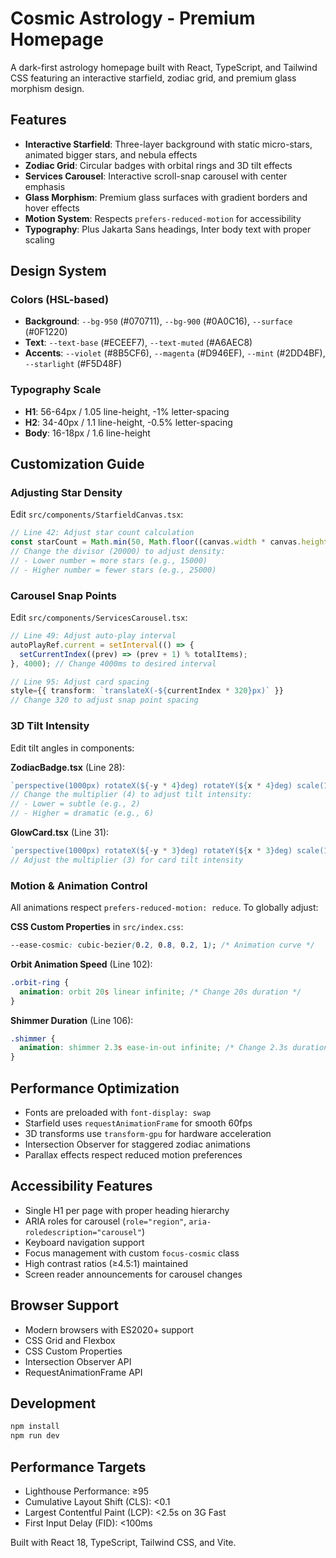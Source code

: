 # Cosmic Astrology - Premium Homepage

A dark-first astrology homepage built with React, TypeScript, and Tailwind CSS featuring an interactive starfield, zodiac grid, and premium glass morphism design.

## Features

- **Interactive Starfield**: Three-layer background with static micro-stars, animated bigger stars, and nebula effects
- **Zodiac Grid**: Circular badges with orbital rings and 3D tilt effects
- **Services Carousel**: Interactive scroll-snap carousel with center emphasis
- **Glass Morphism**: Premium glass surfaces with gradient borders and hover effects
- **Motion System**: Respects `prefers-reduced-motion` for accessibility
- **Typography**: Plus Jakarta Sans headings, Inter body text with proper scaling

## Design System

### Colors (HSL-based)
- **Background**: `--bg-950` (#070711), `--bg-900` (#0A0C16), `--surface` (#0F1220)
- **Text**: `--text-base` (#ECEEF7), `--text-muted` (#A6AEC8)
- **Accents**: `--violet` (#8B5CF6), `--magenta` (#D946EF), `--mint` (#2DD4BF), `--starlight` (#F5D48F)

### Typography Scale
- **H1**: 56-64px / 1.05 line-height, -1% letter-spacing
- **H2**: 34-40px / 1.1 line-height, -0.5% letter-spacing
- **Body**: 16-18px / 1.6 line-height

## Customization Guide

### Adjusting Star Density

Edit `src/components/StarfieldCanvas.tsx`:

```typescript
// Line 42: Adjust star count calculation
const starCount = Math.min(50, Math.floor((canvas.width * canvas.height) / 20000));
// Change the divisor (20000) to adjust density:
// - Lower number = more stars (e.g., 15000)
// - Higher number = fewer stars (e.g., 25000)
```

### Carousel Snap Points

Edit `src/components/ServicesCarousel.tsx`:

```typescript
// Line 49: Adjust auto-play interval
autoPlayRef.current = setInterval(() => {
  setCurrentIndex((prev) => (prev + 1) % totalItems);
}, 4000); // Change 4000ms to desired interval

// Line 95: Adjust card spacing
style={{ transform: `translateX(-${currentIndex * 320}px)` }}
// Change 320 to adjust snap point spacing
```

### 3D Tilt Intensity

Edit tilt angles in components:

**ZodiacBadge.tsx** (Line 28):
```typescript
`perspective(1000px) rotateX(${-y * 4}deg) rotateY(${x * 4}deg) scale(1.02)`;
// Change the multiplier (4) to adjust tilt intensity:
// - Lower = subtle (e.g., 2)
// - Higher = dramatic (e.g., 6)
```

**GlowCard.tsx** (Line 31):
```typescript
`perspective(1000px) rotateX(${-y * 3}deg) rotateY(${x * 3}deg) scale(1.02)`;
// Adjust the multiplier (3) for card tilt intensity
```

### Motion & Animation Control

All animations respect `prefers-reduced-motion: reduce`. To globally adjust:

**CSS Custom Properties** in `src/index.css`:
```css
--ease-cosmic: cubic-bezier(0.2, 0.8, 0.2, 1); /* Animation curve */
```

**Orbit Animation Speed** (Line 102):
```css
.orbit-ring {
  animation: orbit 20s linear infinite; /* Change 20s duration */
}
```

**Shimmer Duration** (Line 106):
```css
.shimmer {
  animation: shimmer 2.3s ease-in-out infinite; /* Change 2.3s duration */
}
```

## Performance Optimization

- Fonts are preloaded with `font-display: swap`
- Starfield uses `requestAnimationFrame` for smooth 60fps
- 3D transforms use `transform-gpu` for hardware acceleration
- Intersection Observer for staggered zodiac animations
- Parallax effects respect reduced motion preferences

## Accessibility Features

- Single H1 per page with proper heading hierarchy
- ARIA roles for carousel (`role="region"`, `aria-roledescription="carousel"`)
- Keyboard navigation support
- Focus management with custom `focus-cosmic` class
- High contrast ratios (≥4.5:1) maintained
- Screen reader announcements for carousel changes

## Browser Support

- Modern browsers with ES2020+ support
- CSS Grid and Flexbox
- CSS Custom Properties
- Intersection Observer API
- RequestAnimationFrame API

## Development

```bash
npm install
npm run dev
```

## Performance Targets

- Lighthouse Performance: ≥95
- Cumulative Layout Shift (CLS): <0.1
- Largest Contentful Paint (LCP): <2.5s on 3G Fast
- First Input Delay (FID): <100ms

Built with React 18, TypeScript, Tailwind CSS, and Vite.